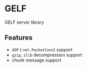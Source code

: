 # GELF

GELF server library

## Features

* `UDP` ( `net.PacketConn`) support
* `gzip`, `zlib` decompression support
* chunk message support
